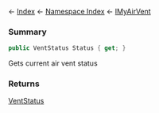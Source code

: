 ← [Index](Api-Index) ← [Namespace Index](Namespace-Index) ← [IMyAirVent](SpaceEngineers.Game.ModAPI.Ingame.IMyAirVent)

### Summary

```csharp
public VentStatus Status { get; }
```

Gets current air vent status

### Returns

[VentStatus](SpaceEngineers.Game.ModAPI.Ingame.VentStatus)

